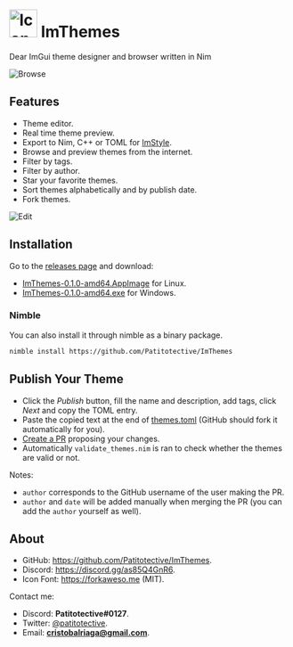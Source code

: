 # <img title="Icon" width=50 height=50 src="https://github.com/Patitotective/ImThemes/blob/main/assets/icon.png"></img> ImThemes
Dear ImGui theme designer and browser written in Nim

![Browse](https://user-images.githubusercontent.com/79225325/173915188-d17f8246-9ded-4188-a6fc-b8ebce811f07.png)

## Features
- Theme editor.
- Real time theme preview.
- Export to Nim, C++ or TOML for [ImStyle](https://github.com/Patitotective/ImStyle).
- Browse and preview themes from the internet.
- Filter by tags.
- Filter by author.
- Star your favorite themes.
- Sort themes alphabetically and by publish date.
- Fork themes.

![Edit](https://user-images.githubusercontent.com/79225325/173915196-7f493bb9-4aa6-4929-8e81-1037ccd8f3aa.png)

## Installation
Go to the [releases page](https://github.com/Patitotective/ImThemes/releases/latest) and download:
- [ImThemes-0.1.0-amd64.AppImage](https://github.com/Patitotective/ImThemes/releases/latest/download/ImThemes-0.1.0-amd64.AppImage]) for Linux.
- [ImThemes-0.1.0-amd64.exe](https://github.com/Patitotective/ImThemes/releases/latest/download/ImThemes-0.1.0-amd64.exe) for Windows.

### Nimble
You can also install it through nimble as a binary package.
```sh
nimble install https://github.com/Patitotective/ImThemes
```

## Publish Your Theme
- Click the _Publish_ button, fill the name and description, add tags, click _Next_ and copy the TOML entry.  
- Paste the copied text at the end of [themes.toml](https://github.com/Patitotective/ImThemes/edit/main/themes.toml) (GitHub should fork it automatically for you).
- [Create a PR](https://github.com/Patitotective/ImThemes/compare/main..main?quick_pull=1&title=Add+Theme:+My+Theme&labels=theme) proposing your changes.
- Automatically `validate_themes.nim` is ran to check whether the themes are valid or not. 

Notes:
- `author` corresponds to the GitHub username of the user making the PR.
- `author` and `date` will be added manually when merging the PR (you can add the `author` yourself as well).

## About
- GitHub: https://github.com/Patitotective/ImThemes.
- Discord: https://discord.gg/as85Q4GnR6.
- Icon Font: https://forkaweso.me (MIT).

Contact me:
- Discord: **Patitotective#0127**.
- Twitter: [@patitotective](https://twitter.com/patitotective).
- Email: **cristobalriaga@gmail.com**.
